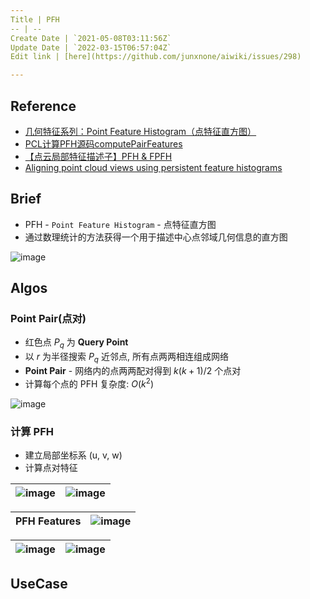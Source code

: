 ```yaml
---
Title | PFH
-- | --
Create Date | `2021-05-08T03:11:56Z`
Update Date | `2022-03-15T06:57:04Z`
Edit link | [here](https://github.com/junxnone/aiwiki/issues/298)

---
```

## Reference
- [几何特征系列：Point Feature Histogram（点特征直方图）](http://lemonc.me/point-feature-histogram.html)
- [PCL计算PFH源码computePairFeatures](https://blog.csdn.net/m0_49291417/article/details/110198763)
- [【点云局部特征描述子】PFH & FPFH](https://zhuanlan.zhihu.com/p/192343758)
- [Aligning point cloud views using persistent feature histograms](https://ias.in.tum.de/_media/spezial/bib/rusu08iros-1.pdf)


## Brief
- PFH - `Point Feature Histogram` - 点特征直方图
- 通过数理统计的方法获得一个用于描述中心点邻域几何信息的直方图


![image](https://user-images.githubusercontent.com/2216970/158321656-336f6bf0-457d-443e-adcf-2fd5711d25e2.png)



## Algos

### Point Pair(点对)

- 红色点  $P_{q}$ 为 **Query Point**
- 以 $r$ 为半径搜索 $P_{q}$ 近邻点, 所有点两两相连组成网络
- **Point Pair** - 网络内的点两两配对得到  $k(k+1)/2$ 个点对
- 计算每个点的 PFH 复杂度: $O(k^2)$


![image](https://user-images.githubusercontent.com/2216970/117524062-68c8cf00-afee-11eb-81ed-bc3bc5cb60fa.png) 


### 计算 PFH
- 建立局部坐标系 (u, v, w)
- 计算点对特征

![image](https://user-images.githubusercontent.com/2216970/117524062-68c8cf00-afee-11eb-81ed-bc3bc5cb60fa.png) | ![image](https://user-images.githubusercontent.com/2216970/117524162-f1476f80-afee-11eb-8bef-0e1d7fa87e19.png)
-- | --

PFH Features | ![image](https://user-images.githubusercontent.com/2216970/120412955-09aa7000-c38a-11eb-8eea-bbe08f920745.png)
-- | --

![image](https://user-images.githubusercontent.com/2216970/120412760-b0dad780-c389-11eb-8fce-d837f3e1843b.png) | ![image](https://user-images.githubusercontent.com/2216970/120412790-bafcd600-c389-11eb-800f-e905d9ba8c2e.png)
-- | --

## UseCase

